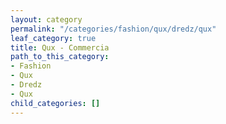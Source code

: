 ```yaml
---
layout: category
permalink: "/categories/fashion/qux/dredz/qux"
leaf_category: true
title: Qux - Commercia
path_to_this_category:
- Fashion
- Qux
- Dredz
- Qux
child_categories: []
---
```

